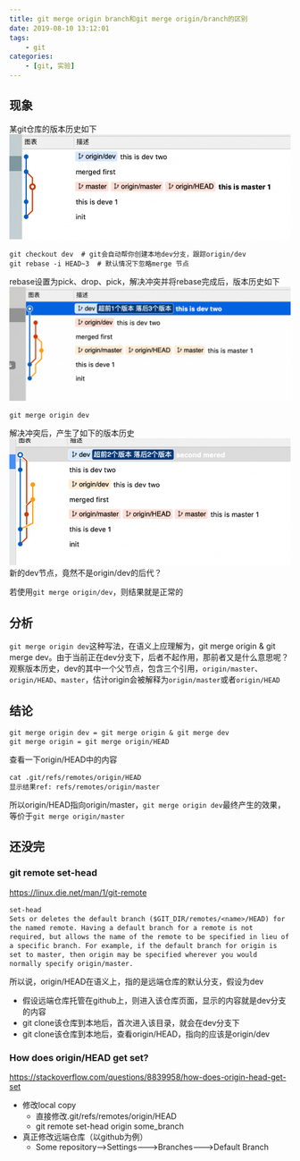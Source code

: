 ```yaml
---
title: git merge origin branch和git merge origin/branch的区别
date: 2019-08-10 13:12:01
tags:
    - git
categories:
    - [git, 实验]
---
```


## 现象
某git仓库的版本历史如下
![](https://raw.githubusercontent.com/MilesGO517/images/master/2019/8/6.png)
```
git checkout dev  # git会自动帮你创建本地dev分支，跟踪origin/dev
git rebase -i HEAD~3  # 默认情况下忽略merge 节点
```
rebase设置为pick、drop、pick，解决冲突并将rebase完成后，版本历史如下
![](https://raw.githubusercontent.com/MilesGO517/images/master/2019/8/7.png)
```
git merge origin dev
```
解决冲突后，产生了如下的版本历史
![](https://raw.githubusercontent.com/MilesGO517/images/master/2019/8/8.png)
新的dev节点，竟然不是origin/dev的后代？

若使用`git merge origin/dev`，则结果就是正常的

<!--more-->

## 分析
`git merge origin dev`这种写法，在语义上应理解为，git merge origin & git merge dev。由于当前正在dev分支下，后者不起作用，那前者又是什么意思呢？
观察版本历史，dev的其中一个父节点，包含三个引用，`origin/master`、`origin/HEAD`、`master`，估计origin会被解释为`origin/master`或者`origin/HEAD`

## 结论
```
git merge origin dev = git merge origin & git merge dev
git merge origin = git merge origin/HEAD
```
查看一下origin/HEAD中的内容
```
cat .git/refs/remotes/origin/HEAD
显示结果ref: refs/remotes/origin/master
```
所以origin/HEAD指向origin/master，`git merge origin dev`最终产生的效果，等价于`git merge origin/master`

## 还没完
### git remote set-head
https://linux.die.net/man/1/git-remote
```
set-head
Sets or deletes the default branch ($GIT_DIR/remotes/<name>/HEAD) for the named remote. Having a default branch for a remote is not required, but allows the name of the remote to be specified in lieu of a specific branch. For example, if the default branch for origin is set to master, then origin may be specified wherever you would normally specify origin/master.
```
所以说，origin/HEAD在语义上，指的是远端仓库的默认分支，假设为dev
- 假设远端仓库托管在github上，则进入该仓库页面，显示的内容就是dev分支的内容
- git clone该仓库到本地后，首次进入该目录，就会在dev分支下
- git clone该仓库到本地后，查看origin/HEAD，指向的应该是origin/dev

### How does origin/HEAD get set?
https://stackoverflow.com/questions/8839958/how-does-origin-head-get-set
- 修改local copy
    - 直接修改.git/refs/remotes/origin/HEAD
    - git remote set-head origin some_branch
- 真正修改远端仓库（以github为例）
    - Some repository-->Settings--->Branches--->Default Branch




